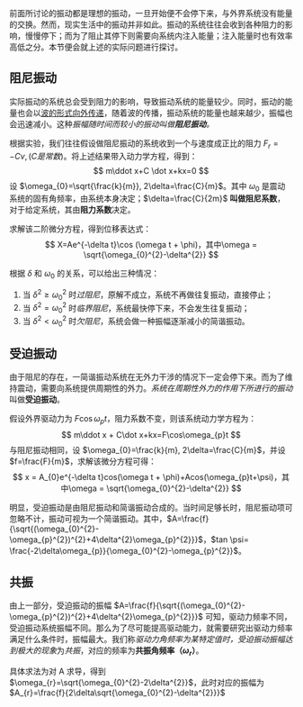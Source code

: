 前面所讨论的振动都是理想的振动，一旦开始便不会停下来，与外界系统没有能量的交换。然而，现实生活中的振动并非如此。振动的系统往往会收到各种阻力的影响，慢慢停下；而为了阻止其停下则需要向系统内注入能量；注入能量时也有效率高低之分。本节便会就上述的实际问题进行探讨。

## 阻尼振动

实际振动的系统总会受到阻力的影响，导致振动系统的能量较少。同时，振动的能量也会以[波的形式向外传递](波的能量.md)，随着波的传播，振动系统的能量也越来越少，振幅也会迅速减小。这种*振幅随时间而较小的振动叫做**阻尼振动**。*

根据实验，我们往往假设做阻尼振动的系统收到一个与速度成正比的阻力 $F_{r}=-Cv,(C是常数)$。将上述结果带入动力学方程，得到：
$$
m\ddot x+C \dot x+kx=0
$$
设 $\omega_{0}=\sqrt{\frac{k}{m}}, 2\delta=\frac{C}{m}$。其中 $\omega_{0}$ 是震动系统的固有角频率，由系统本身决定；$\delta=\frac{C}{2m}$ **叫做阻尼系数**，对于给定系统，其由**阻力系数**决定。

求解该二阶微分方程，得到位移表达式：
$$
X=Ae^{-\delta t}\cos (\omega t + \phi)，其中\omega = \sqrt{\omega_{0}^{2}-\delta^{2}}
$$

根据 $\delta$ 和 $\omega_{0}$ 的关系，可以给出三种情况：
1. 当 $\delta^{2}\ge \omega_{0}^{2}$ 时*过阻尼*，原解不成立，系统不再做往复振动，直接停止；
2. 当 $\delta^{2}=\omega_{0}^{2}$ 时*临界阻尼*，系统最快停下来，不会发生往复振动；
3. 当 $\delta^{2}<\omega_{0}^{2}$ 时*欠阻尼*，系统会做一种振幅逐渐减小的简谐振动。

## 受迫振动

由于阻尼的存在，一简谐振动系统在无外力干涉的情况下一定会停下来。而为了维持震动，需要向系统提供周期性的外力。*系统在周期性外力的作用下所进行的振动*叫做**受迫振动**。

假设外界驱动力为 $F\cos\omega_{p}t$，阻力系数不变，则该系统动力学方程为：
$$
m\ddot x + C\dot x+kx=F\cos\omega_{p}t
$$
与阻尼振动相同，设 $\omega_{0}=\frac{k}{m}, 2\delta=\frac{C}{m}$，并设 $f=\frac{F}{m}$，求解该微分方程可得：
$$
x = A_{0}e^{-\delta t}cos(\omega t + \phi)+Acos(\omega_{p}t+\psi)，其中\omega = \sqrt{\omega_{0}^{2}-\delta^{2}}
$$

明显，受迫振动是由阻尼振动和简谐振动合成的。当时间足够长时，阻尼振动项可忽略不计，振动可视为一个简谐振动。其中，$A=\frac{f}{\sqrt{(\omega_{0}^{2}-\omega_{p}^{2})^{2}+4\delta^{2}\omega_{p}^{2}}}$，$tan \psi= \frac{-2\delta\omega_{p}}{\omega_{0}^{2}-\omega_{p}^{2}}$。

## 共振

由上一部分，受迫振动的振幅 $A=\frac{f}{\sqrt{(\omega_{0}^{2}-\omega_{p}^{2})^{2}+4\delta^{2}\omega_{p}^{2}}}$ 可知，驱动力频率不同，受迫振动系统振幅不同。那么为了尽可能提高驱动能力，就需要研究出驱动力频率满足什么条件时，振幅最大。我们称*驱动力角频率为某特定值时，受迫振动振幅达到极大的现象*为*共振*，对应的频率为**共振角频率（$\omega_{r}$）**。

具体求法为对 A 求导，得到 $\omega_{r}=\sqrt{\omega_{0}^{2}-2\delta^{2}}$，此时对应的振幅为 $A_{r}=\frac{f}{2\delta\sqrt{\omega_{0}^{2}-\delta^{2}}}$ 